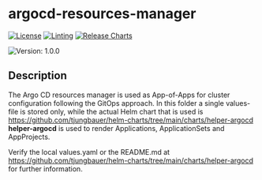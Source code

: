 # argocd-resources-manager

[![License](https://img.shields.io/badge/License-Apache_2.0-blue.svg)](https://opensource.org/licenses/Apache-2.0)
[![Linting](https://github.com/tjungbauer/openshift-clusterconfig-gitops/actions/workflows/linting.yml/badge.svg)](https://github.com/tjungbauer/openshift-clusterconfig-gitops/actions/workflows/linting.yml)
[![Release Charts](https://github.com/tjungbauer/helm-charts/actions/workflows/release.yml/badge.svg)](https://github.com/tjungbauer/helm-charts/actions/workflows/release.yml)

![Version: 1.0.0](https://img.shields.io/badge/Version-1.0.0-informational?style=flat-square)

## Description

The Argo CD resources manager is used as App-of-Apps for cluster configuration following the GitOps approach. In this folder a single values-file is stored only, while the actual Helm chart that is used is https://github.com/tjungbauer/helm-charts/tree/main/charts/helper-argocd 
**helper-argocd** is used to render Applications, ApplicationSets and AppProjects. 

Verify the local values.yaml or the README.md at https://github.com/tjungbauer/helm-charts/tree/main/charts/helper-argocd for further information.
